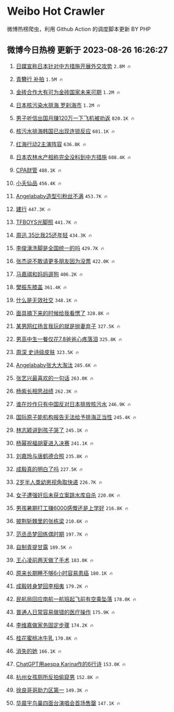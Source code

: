 # Weibo Hot Crawler 



微博热榜爬虫，利用 Github Action 的调度脚本更新 BY PHP 


## 微博今日热榜 更新于 2023-08-26 16:26:27 
1. [日媒宣称日本针对中方措施开展外交攻势](https://s.weibo.com/weibo?q=%23%E6%97%A5%E5%AA%92%E5%AE%A3%E7%A7%B0%E6%97%A5%E6%9C%AC%E9%92%88%E5%AF%B9%E4%B8%AD%E6%96%B9%E6%8E%AA%E6%96%BD%E5%BC%80%E5%B1%95%E5%A4%96%E4%BA%A4%E6%94%BB%E5%8A%BF%23&t=31&band_rank=1&Refer=top) `2.8M 🔥` 

1. [青簪行 补拍](https://s.weibo.com/weibo?q=%E9%9D%92%E7%B0%AA%E8%A1%8C%20%E8%A1%A5%E6%8B%8D&t=31&band_rank=2&Refer=top) `1.5M 🔥` 

1. [金砖合作大有可为金砖国家未来可期](https://s.weibo.com/weibo?q=%23%E9%87%91%E7%A0%96%E5%90%88%E4%BD%9C%E5%A4%A7%E6%9C%89%E5%8F%AF%E4%B8%BA%E9%87%91%E7%A0%96%E5%9B%BD%E5%AE%B6%E6%9C%AA%E6%9D%A5%E5%8F%AF%E6%9C%9F%23&t=31&band_rank=3&Refer=top) `1.2M 🔥` 

1. [日本核污染水排海 罗刹海市](https://s.weibo.com/weibo?q=%23%E6%97%A5%E6%9C%AC%E6%A0%B8%E6%B1%A1%E6%9F%93%E6%B0%B4%E6%8E%92%E6%B5%B7%20%E7%BD%97%E5%88%B9%E6%B5%B7%E5%B8%82%23&t=31&band_rank=4&Refer=top) `1.2M 🔥` 

1. [男子听信出国月赚120万一下飞机被劝返](https://s.weibo.com/weibo?q=%23%E7%94%B7%E5%AD%90%E5%90%AC%E4%BF%A1%E5%87%BA%E5%9B%BD%E6%9C%88%E8%B5%9A120%E4%B8%87%E4%B8%80%E4%B8%8B%E9%A3%9E%E6%9C%BA%E8%A2%AB%E5%8A%9D%E8%BF%94%23&t=31&band_rank=5&Refer=top) `820.1K 🔥` 

1. [核污水排海韩国已出现连锁反应](https://s.weibo.com/weibo?q=%23%E6%A0%B8%E6%B1%A1%E6%B0%B4%E6%8E%92%E6%B5%B7%E9%9F%A9%E5%9B%BD%E5%B7%B2%E5%87%BA%E7%8E%B0%E8%BF%9E%E9%94%81%E5%8F%8D%E5%BA%94%23&t=31&band_rank=6&Refer=top) `681.1K 🔥` 

1. [红海行动2主演阵容](https://s.weibo.com/weibo?q=%23%E7%BA%A2%E6%B5%B7%E8%A1%8C%E5%8A%A82%E4%B8%BB%E6%BC%94%E9%98%B5%E5%AE%B9%23&t=31&band_rank=7&Refer=top) `636.8K 🔥` 

1. [日本农林水产相称完全没料到中方措施](https://s.weibo.com/weibo?q=%23%E6%97%A5%E6%9C%AC%E5%86%9C%E6%9E%97%E6%B0%B4%E4%BA%A7%E7%9B%B8%E7%A7%B0%E5%AE%8C%E5%85%A8%E6%B2%A1%E6%96%99%E5%88%B0%E4%B8%AD%E6%96%B9%E6%8E%AA%E6%96%BD%23&t=31&band_rank=8&Refer=top) `608.4K 🔥` 

1. [CPA财管](https://s.weibo.com/weibo?q=CPA%E8%B4%A2%E7%AE%A1&t=31&band_rank=9&Refer=top) `488.1K 🔥` 

1. [小夭仙品](https://s.weibo.com/weibo?q=%E5%B0%8F%E5%A4%AD%E4%BB%99%E5%93%81&t=31&band_rank=10&Refer=top) `456.4K 🔥` 

1. [Angelababy造型引粉丝不满](https://s.weibo.com/weibo?q=%23Angelababy%E9%80%A0%E5%9E%8B%E5%BC%95%E7%B2%89%E4%B8%9D%E4%B8%8D%E6%BB%A1%23&t=31&band_rank=11&Refer=top) `453.7K 🔥` 

1. [建行](https://s.weibo.com/weibo?q=%E5%BB%BA%E8%A1%8C&t=31&band_rank=12&Refer=top) `447.3K 🔥` 

1. [TFBOYS光脚照](https://s.weibo.com/weibo?q=%23TFBOYS%E5%85%89%E8%84%9A%E7%85%A7%23&t=31&band_rank=13&Refer=top) `441.7K 🔥` 

1. [周迅 35比我25还年轻](https://s.weibo.com/weibo?q=%E5%91%A8%E8%BF%85%2035%E6%AF%94%E6%88%9125%E8%BF%98%E5%B9%B4%E8%BD%BB&t=31&band_rank=14&Refer=top) `434.3K 🔥` 

1. [李俊濠洗脚是全国统一的吗](https://s.weibo.com/weibo?q=%23%E6%9D%8E%E4%BF%8A%E6%BF%A0%E6%B4%97%E8%84%9A%E6%98%AF%E5%85%A8%E5%9B%BD%E7%BB%9F%E4%B8%80%E7%9A%84%E5%90%97%23&t=31&band_rank=15&Refer=top) `429.7K 🔥` 

1. [张杰说不敢请更多朋友因为没票](https://s.weibo.com/weibo?q=%23%E5%BC%A0%E6%9D%B0%E8%AF%B4%E4%B8%8D%E6%95%A2%E8%AF%B7%E6%9B%B4%E5%A4%9A%E6%9C%8B%E5%8F%8B%E5%9B%A0%E4%B8%BA%E6%B2%A1%E7%A5%A8%23&t=31&band_rank=16&Refer=top) `422.0K 🔥` 

1. [马嘉祺和妈妈遛狗](https://s.weibo.com/weibo?q=%23%E9%A9%AC%E5%98%89%E7%A5%BA%E5%92%8C%E5%A6%88%E5%A6%88%E9%81%9B%E7%8B%97%23&t=31&band_rank=17&Refer=top) `406.2K 🔥` 

1. [樊振东膝盖](https://s.weibo.com/weibo?q=%E6%A8%8A%E6%8C%AF%E4%B8%9C%E8%86%9D%E7%9B%96&t=31&band_rank=18&Refer=top) `361.4K 🔥` 

1. [什么是无效社交](https://s.weibo.com/weibo?q=%E4%BB%80%E4%B9%88%E6%98%AF%E6%97%A0%E6%95%88%E7%A4%BE%E4%BA%A4&t=31&band_rank=19&Refer=top) `348.1K 🔥` 

1. [面具摘下来的时候给我看愣了](https://s.weibo.com/weibo?q=%E9%9D%A2%E5%85%B7%E6%91%98%E4%B8%8B%E6%9D%A5%E7%9A%84%E6%97%B6%E5%80%99%E7%BB%99%E6%88%91%E7%9C%8B%E6%84%A3%E4%BA%86&t=31&band_rank=20&Refer=top) `328.8K 🔥` 

1. [某男网红扬言我玩的就是抛妻弃子](https://s.weibo.com/weibo?q=%23%E6%9F%90%E7%94%B7%E7%BD%91%E7%BA%A2%E6%89%AC%E8%A8%80%E6%88%91%E7%8E%A9%E7%9A%84%E5%B0%B1%E6%98%AF%E6%8A%9B%E5%A6%BB%E5%BC%83%E5%AD%90%23&t=31&band_rank=21&Refer=top) `327.5K 🔥` 

1. [男高中生一餐仅花7.8爸爸心疼落泪](https://s.weibo.com/weibo?q=%23%E7%94%B7%E9%AB%98%E4%B8%AD%E7%94%9F%E4%B8%80%E9%A4%90%E4%BB%85%E8%8A%B17.8%E7%88%B8%E7%88%B8%E5%BF%83%E7%96%BC%E8%90%BD%E6%B3%AA%23&t=31&band_rank=22&Refer=top) `325.8K 🔥` 

1. [周深 史诗级皮肤](https://s.weibo.com/weibo?q=%E5%91%A8%E6%B7%B1%20%E5%8F%B2%E8%AF%97%E7%BA%A7%E7%9A%AE%E8%82%A4&t=31&band_rank=23&Refer=top) `323.5K 🔥` 

1. [Angelababy张大大淘汰](https://s.weibo.com/weibo?q=%23Angelababy%E5%BC%A0%E5%A4%A7%E5%A4%A7%E6%B7%98%E6%B1%B0%23&t=31&band_rank=24&Refer=top) `285.6K 🔥` 

1. [张艺兴最喜欢的一句话](https://s.weibo.com/weibo?q=%23%E5%BC%A0%E8%89%BA%E5%85%B4%E6%9C%80%E5%96%9C%E6%AC%A2%E7%9A%84%E4%B8%80%E5%8F%A5%E8%AF%9D%23&t=31&band_rank=25&Refer=top) `263.0K 🔥` 

1. [杨紫长相思战绩](https://s.weibo.com/weibo?q=%23%E6%9D%A8%E7%B4%AB%E9%95%BF%E7%9B%B8%E6%80%9D%E6%88%98%E7%BB%A9%23&t=31&band_rank=26&Refer=top) `262.3K 🔥` 

1. [谁在炒作只有中国反对日本排放核污水](https://s.weibo.com/weibo?q=%23%E8%B0%81%E5%9C%A8%E7%82%92%E4%BD%9C%E5%8F%AA%E6%9C%89%E4%B8%AD%E5%9B%BD%E5%8F%8D%E5%AF%B9%E6%97%A5%E6%9C%AC%E6%8E%92%E6%94%BE%E6%A0%B8%E6%B1%A1%E6%B0%B4%23&t=31&band_rank=27&Refer=top) `246.9K 🔥` 

1. [国际原子能机构报告无法给予排海正当性](https://s.weibo.com/weibo?q=%23%E5%9B%BD%E9%99%85%E5%8E%9F%E5%AD%90%E8%83%BD%E6%9C%BA%E6%9E%84%E6%8A%A5%E5%91%8A%E6%97%A0%E6%B3%95%E7%BB%99%E4%BA%88%E6%8E%92%E6%B5%B7%E6%AD%A3%E5%BD%93%E6%80%A7%23&t=31&band_rank=28&Refer=top) `245.4K 🔥` 

1. [林志颖讲到孩子哭了](https://s.weibo.com/weibo?q=%23%E6%9E%97%E5%BF%97%E9%A2%96%E8%AE%B2%E5%88%B0%E5%AD%A9%E5%AD%90%E5%93%AD%E4%BA%86%23&t=31&band_rank=29&Refer=top) `245.1K 🔥` 

1. [杨幂祝福胡夏进入决赛](https://s.weibo.com/weibo?q=%23%E6%9D%A8%E5%B9%82%E7%A5%9D%E7%A6%8F%E8%83%A1%E5%A4%8F%E8%BF%9B%E5%85%A5%E5%86%B3%E8%B5%9B%23&t=31&band_rank=30&Refer=top) `241.1K 🔥` 

1. [刘嘉玲与唐鹤德合照](https://s.weibo.com/weibo?q=%23%E5%88%98%E5%98%89%E7%8E%B2%E4%B8%8E%E5%94%90%E9%B9%A4%E5%BE%B7%E5%90%88%E7%85%A7%23&t=31&band_rank=31&Refer=top) `235.8K 🔥` 

1. [成毅真的明白了吗](https://s.weibo.com/weibo?q=%23%E6%88%90%E6%AF%85%E7%9C%9F%E7%9A%84%E6%98%8E%E7%99%BD%E4%BA%86%E5%90%97%23&t=31&band_rank=32&Refer=top) `227.5K 🔥` 

1. [2岁半人类幼崽视角取快递](https://s.weibo.com/weibo?q=2%E5%B2%81%E5%8D%8A%E4%BA%BA%E7%B1%BB%E5%B9%BC%E5%B4%BD%E8%A7%86%E8%A7%92%E5%8F%96%E5%BF%AB%E9%80%92&t=31&band_rank=33&Refer=top) `226.7K 🔥` 

1. [女子遭强奸后未获立案跳水库自杀](https://s.weibo.com/weibo?q=%23%E5%A5%B3%E5%AD%90%E9%81%AD%E5%BC%BA%E5%A5%B8%E5%90%8E%E6%9C%AA%E8%8E%B7%E7%AB%8B%E6%A1%88%E8%B7%B3%E6%B0%B4%E5%BA%93%E8%87%AA%E6%9D%80%23&t=31&band_rank=34&Refer=top) `220.0K 🔥` 

1. [男孩暑期打工赚6000感慨还是上学好](https://s.weibo.com/weibo?q=%23%E7%94%B7%E5%AD%A9%E6%9A%91%E6%9C%9F%E6%89%93%E5%B7%A5%E8%B5%9A6000%E6%84%9F%E6%85%A8%E8%BF%98%E6%98%AF%E4%B8%8A%E5%AD%A6%E5%A5%BD%23&t=31&band_rank=35&Refer=top) `216.8K 🔥` 

1. [披荆斩棘里的张栋梁](https://s.weibo.com/weibo?q=%23%E6%8A%AB%E8%8D%86%E6%96%A9%E6%A3%98%E9%87%8C%E7%9A%84%E5%BC%A0%E6%A0%8B%E6%A2%81%23&t=31&band_rank=36&Refer=top) `210.6K 🔥` 

1. [范丞丞梦回练偶时期](https://s.weibo.com/weibo?q=%23%E8%8C%83%E4%B8%9E%E4%B8%9E%E6%A2%A6%E5%9B%9E%E7%BB%83%E5%81%B6%E6%97%B6%E6%9C%9F%23&t=31&band_rank=37&Refer=top) `197.7K 🔥` 

1. [自制青提甘露](https://s.weibo.com/weibo?q=%E8%87%AA%E5%88%B6%E9%9D%92%E6%8F%90%E7%94%98%E9%9C%B2&t=31&band_rank=38&Refer=top) `189.5K 🔥` 

1. [王心凌前两天做了手术](https://s.weibo.com/weibo?q=%23%E7%8E%8B%E5%BF%83%E5%87%8C%E5%89%8D%E4%B8%A4%E5%A4%A9%E5%81%9A%E4%BA%86%E6%89%8B%E6%9C%AF%23&t=31&band_rank=39&Refer=top) `183.0K 🔥` 

1. [原来长期睡不够6小时容易患癌](https://s.weibo.com/weibo?q=%23%E5%8E%9F%E6%9D%A5%E9%95%BF%E6%9C%9F%E7%9D%A1%E4%B8%8D%E5%A4%9F6%E5%B0%8F%E6%97%B6%E5%AE%B9%E6%98%93%E6%82%A3%E7%99%8C%23&t=31&band_rank=40&Refer=top) `180.1K 🔥` 

1. [成毅转身梦回李相夷](https://s.weibo.com/weibo?q=%23%E6%88%90%E6%AF%85%E8%BD%AC%E8%BA%AB%E6%A2%A6%E5%9B%9E%E6%9D%8E%E7%9B%B8%E5%A4%B7%23&t=31&band_rank=41&Refer=top) `179.2K 🔥` 

1. [民航局回应南航一航班起飞前有空乘坠落](https://s.weibo.com/weibo?q=%23%E6%B0%91%E8%88%AA%E5%B1%80%E5%9B%9E%E5%BA%94%E5%8D%97%E8%88%AA%E4%B8%80%E8%88%AA%E7%8F%AD%E8%B5%B7%E9%A3%9E%E5%89%8D%E6%9C%89%E7%A9%BA%E4%B9%98%E5%9D%A0%E8%90%BD%23&t=31&band_rank=42&Refer=top) `178.0K 🔥` 

1. [普通人日常容易做错的医疗操作](https://s.weibo.com/weibo?q=%E6%99%AE%E9%80%9A%E4%BA%BA%E6%97%A5%E5%B8%B8%E5%AE%B9%E6%98%93%E5%81%9A%E9%94%99%E7%9A%84%E5%8C%BB%E7%96%97%E6%93%8D%E4%BD%9C&t=31&band_rank=43&Refer=top) `175.9K 🔥` 

1. [李维嘉做家务固定步骤](https://s.weibo.com/weibo?q=%23%E6%9D%8E%E7%BB%B4%E5%98%89%E5%81%9A%E5%AE%B6%E5%8A%A1%E5%9B%BA%E5%AE%9A%E6%AD%A5%E9%AA%A4%23&t=31&band_rank=44&Refer=top) `174.2K 🔥` 

1. [桂花蜜桃冰牛乳](https://s.weibo.com/weibo?q=%E6%A1%82%E8%8A%B1%E8%9C%9C%E6%A1%83%E5%86%B0%E7%89%9B%E4%B9%B3&t=31&band_rank=45&Refer=top) `170.8K 🔥` 

1. [消失的她](https://s.weibo.com/weibo?q=%E6%B6%88%E5%A4%B1%E7%9A%84%E5%A5%B9&t=31&band_rank=46&Refer=top) `166.1K 🔥` 

1. [ChatGPT用aespa Karina作的6行诗](https://s.weibo.com/weibo?q=ChatGPT%E7%94%A8aespa%20Karina%E4%BD%9C%E7%9A%846%E8%A1%8C%E8%AF%97&t=31&band_rank=47&Refer=top) `153.0K 🔥` 

1. [杭州女孩厕所反拍偷窥男](https://s.weibo.com/weibo?q=%23%E6%9D%AD%E5%B7%9E%E5%A5%B3%E5%AD%A9%E5%8E%95%E6%89%80%E5%8F%8D%E6%8B%8D%E5%81%B7%E7%AA%A5%E7%94%B7%23&t=31&band_rank=48&Refer=top) `152.8K 🔥` 

1. [徐良哥哥助力区第一](https://s.weibo.com/weibo?q=%23%E5%BE%90%E8%89%AF%E5%93%A5%E5%93%A5%E5%8A%A9%E5%8A%9B%E5%8C%BA%E7%AC%AC%E4%B8%80%23&t=31&band_rank=49&Refer=top) `149.3K 🔥` 

1. [华晨宇鸟巢四面台演唱会首场售罄](https://s.weibo.com/weibo?q=%23%E5%8D%8E%E6%99%A8%E5%AE%87%E9%B8%9F%E5%B7%A2%E5%9B%9B%E9%9D%A2%E5%8F%B0%E6%BC%94%E5%94%B1%E4%BC%9A%E9%A6%96%E5%9C%BA%E5%94%AE%E7%BD%84%23&t=31&band_rank=50&Refer=top) `147.1K 🔥` 

